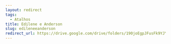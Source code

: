 ```yaml
---
layout: redirect
tags:
  - Atalhos
title: Edilene e Anderson
slug: edileneeanderson
redirect_url: https://drive.google.com/drive/folders/190joEgpJFusFk9YJYGKkmMAKoSMJZ-qI?usp=drive_link
---
```

